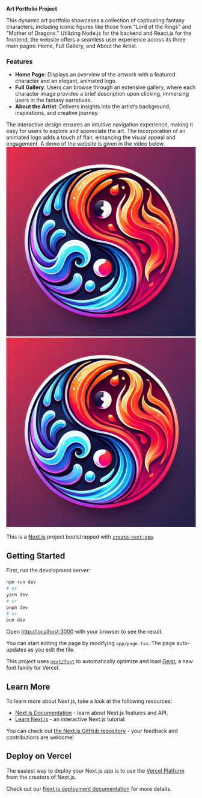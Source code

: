 **Art Portfolio Project**

This dynamic art portfolio showcases a collection of captivating fantasy characters, including iconic figures like those from "Lord of the Rings" and "Mother of Dragons." Utilizing Node.js for the backend and React.js for the frontend, the website offers a seamless user experience across its three main pages: Home, Full Gallery, and About the Artist.

### Features

- **Home Page**: Displays an overview of the artwork with a featured character and an elegant, animated logo.
- **Full Gallery**: Users can browse through an extensive gallery, where each character image provides a brief description upon clicking, immersing users in the fantasy narratives.
- **About the Artist**: Delivers insights into the artist’s background, inspirations, and creative journey.

The interactive design ensures an intuitive navigation experience, making it easy for users to explore and appreciate the art. The incorporation of an animated logo adds a touch of flair, enhancing the visual appeal and engagement. A demo of the website is given in the video below.
[![Loom demo video](./dynamic_yin_yang.jpg)](https://www.loom.com/share/96cf070bbb53440c85eb246584d839e9?sid=e884ee97-a1d3-446f-bb37-ac096dfa1bb5)
[![Watch the website demo video](./dynamic_yin_yang.jpg)](https://go.screenpal.com/watch/cTVqbPnfid2)


This is a [Next.js](https://nextjs.org) project bootstrapped with [`create-next-app`](https://nextjs.org/docs/app/api-reference/cli/create-next-app).

## Getting Started

First, run the development server:

```bash
npm run dev
# or
yarn dev
# or
pnpm dev
# or
bun dev
```

Open [http://localhost:3000](http://localhost:3000) with your browser to see the result.

You can start editing the page by modifying `app/page.tsx`. The page auto-updates as you edit the file.

This project uses [`next/font`](https://nextjs.org/docs/app/building-your-application/optimizing/fonts) to automatically optimize and load [Geist](https://vercel.com/font), a new font family for Vercel.

## Learn More

To learn more about Next.js, take a look at the following resources:

- [Next.js Documentation](https://nextjs.org/docs) - learn about Next.js features and API.
- [Learn Next.js](https://nextjs.org/learn) - an interactive Next.js tutorial.

You can check out [the Next.js GitHub repository](https://github.com/vercel/next.js) - your feedback and contributions are welcome!

## Deploy on Vercel

The easiest way to deploy your Next.js app is to use the [Vercel Platform](https://vercel.com/new?utm_medium=default-template&filter=next.js&utm_source=create-next-app&utm_campaign=create-next-app-readme) from the creators of Next.js.

Check out our [Next.js deployment documentation](https://nextjs.org/docs/app/building-your-application/deploying) for more details.
